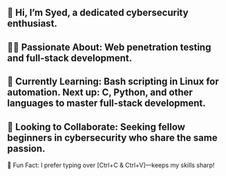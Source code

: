 👋 Hi, I’m Syed, a dedicated cybersecurity enthusiast.
------------------------------------------------------------------------
🕵️‍♂️ Passionate About: Web penetration testing and full-stack development.
----------------------------------------------------------------------------------------------------------------------------------------
🌱 Currently Learning: Bash scripting in Linux for automation. Next up: C, Python, and other languages to master full-stack development.
-------------------------------------------------------------------------------------------------
🤝 Looking to Collaborate: Seeking fellow beginners in cybersecurity who share the same passion.
---------------------------------------------------------------------------
🎉 Fun Fact: I prefer typing over [Ctrl+C & Ctrl+V]—keeps my skills sharp!
